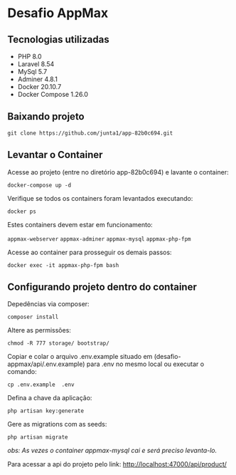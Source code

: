 # Desafio AppMax

## Tecnologias utilizadas

- PHP 8.0
- Laravel 8.54
- MySql 5.7
- Adminer 4.8.1
- Docker 20.10.7
- Docker Compose 1.26.0

## Baixando projeto

`git clone https://github.com/junta1/app-82b0c694.git`

## Levantar o Container

Acesse ao projeto (entre no diretório app-82b0c694) e lavante o container: 

`docker-compose up -d`

Verifique se todos os containers foram levantados executando:

`docker ps`

Estes containers devem estar em funcionamento:

`appmax-webserver`
`appmax-adminer`
`appmax-mysql`
`appmax-php-fpm`

Acesse ao container para prosseguir os demais passos: 

`docker exec -it appmax-php-fpm bash`

## Configurando projeto dentro do container

Depedências via composer:

`composer install`

Altere as permissões:

`chmod -R 777 storage/ bootstrap/`

Copiar e colar o arquivo .env.example 
situado em (desafio-appmax/api/.env.example) para .env no mesmo local ou executar o comando:

`cp .env.example  .env`

Defina a chave da aplicação:

`php artisan key:generate`

Gere as migrations com as seeds:

`php artisan migrate`

_obs: As vezes o container appmax-mysql cai e será preciso levanta-lo._

Para acessar a api do projeto pelo link: <http://localhost:47000/api/product/>
